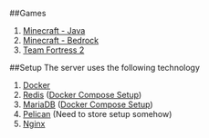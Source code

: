 
##Games
1. [Minecraft - Java](/games/mc-java.md)
1. [Minecraft - Bedrock](/games/mc-bedrock.md)
1. [Team Fortress 2](/games/tf2.md)

##Setup
The server uses the following technology
1. [Docker](https://www.docker.com/)
1. [Redis](https://redis.io/) ([Docker Compose Setup](https://github.com/tracer99/tux-db))
1. [MariaDB](https://mariadb.org/) ([Docker Compose Setup](https://github.com/tracer99/tux-redis))
1. [Pelican](https://github.com/pelican-dev/panel) (Need to store setup somehow)
1. [Nginx](https://github.com/nginx/nginx)


